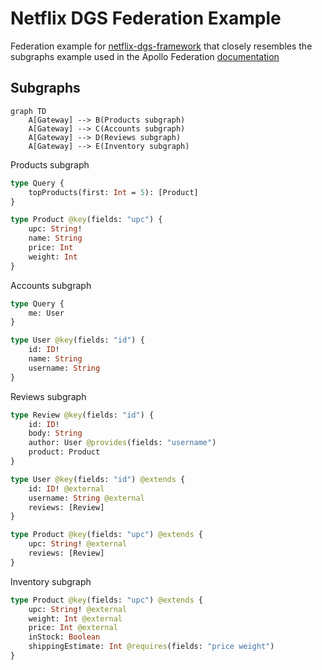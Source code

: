 # Netflix DGS Federation Example
Federation example for [netflix-dgs-framework](https://netflix.github.io/dgs/) that closely resembles the 
subgraphs example used in the Apollo Federation [documentation](https://www.apollographql.com/docs/federation/)

## Subgraphs
```mermaid
graph TD
    A[Gateway] --> B(Products subgraph)
    A[Gateway] --> C(Accounts subgraph)
    A[Gateway] --> D(Reviews subgraph)
    A[Gateway] --> E(Inventory subgraph)
```

Products subgraph
```graphql
type Query {
    topProducts(first: Int = 5): [Product]
}

type Product @key(fields: "upc") {
    upc: String!
    name: String
    price: Int
    weight: Int
}
```

Accounts subgraph
```graphql
type Query {
    me: User
}

type User @key(fields: "id") {
    id: ID!
    name: String
    username: String
}
```

Reviews subgraph
```graphql
type Review @key(fields: "id") {
    id: ID!
    body: String
    author: User @provides(fields: "username")
    product: Product
}

type User @key(fields: "id") @extends {
    id: ID! @external
    username: String @external
    reviews: [Review]
}

type Product @key(fields: "upc") @extends {
    upc: String! @external
    reviews: [Review]
}
```

Inventory subgraph
```graphql
type Product @key(fields: "upc") @extends {
    upc: String! @external
    weight: Int @external
    price: Int @external
    inStock: Boolean
    shippingEstimate: Int @requires(fields: "price weight")
}
```